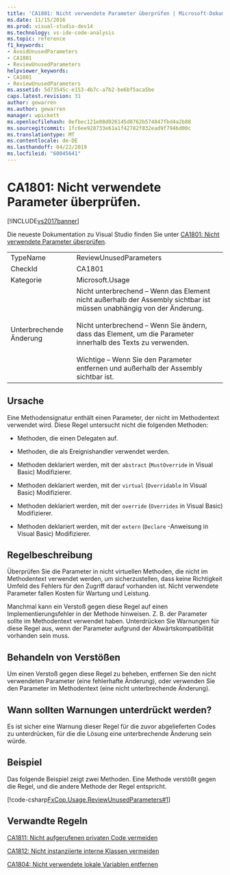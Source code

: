 ```yaml
---
title: 'CA1801: Nicht verwendete Parameter überprüfen | Microsoft-Dokumentation'
ms.date: 11/15/2016
ms.prod: visual-studio-dev14
ms.technology: vs-ide-code-analysis
ms.topic: reference
f1_keywords:
- AvoidUnusedParameters
- CA1801
- ReviewUnusedParameters
helpviewer_keywords:
- CA1801
- ReviewUnusedParameters
ms.assetid: 5d73545c-e153-4b7c-a7b2-be6bf5aca5be
caps.latest.revision: 31
author: gewarren
ms.author: gewarren
manager: wpickett
ms.openlocfilehash: 0efbec121e08d026145d8762b574847fbd4a2b88
ms.sourcegitcommit: 1fc6ee928733e61a1f42782f832ead9f7946d00c
ms.translationtype: MT
ms.contentlocale: de-DE
ms.lasthandoff: 04/22/2019
ms.locfileid: "60045641"
---
```

# <a name="ca1801-review-unused-parameters"></a>CA1801: Nicht verwendete Parameter überprüfen.
[!INCLUDE[vs2017banner](../includes/vs2017banner.md)]

Die neueste Dokumentation zu Visual Studio finden Sie unter [CA1801: Nicht verwendete Parameter überprüfen](https://docs.microsoft.com/visualstudio/code-quality/ca1801-review-unused-parameters).  
  
|||  
|-|-|  
|TypeName|ReviewUnusedParameters|  
|CheckId|CA1801|  
|Kategorie|Microsoft.Usage|  
|Unterbrechende Änderung|Nicht unterbrechend – Wenn das Element nicht außerhalb der Assembly sichtbar ist müssen unabhängig von der Änderung.<br /><br /> Nicht unterbrechend – Wenn Sie ändern, dass das Element, um die Parameter innerhalb des Texts zu verwenden.<br /><br /> Wichtige – Wenn Sie den Parameter entfernen und außerhalb der Assembly sichtbar ist.|  
  
## <a name="cause"></a>Ursache  
 Eine Methodensignatur enthält einen Parameter, der nicht im Methodentext verwendet wird. Diese Regel untersucht nicht die folgenden Methoden:  
  
- Methoden, die einen Delegaten auf.  
  
- Methoden, die als Ereignishandler verwendet werden.  
  
- Methoden deklariert werden, mit der `abstract` (`MustOverride` in Visual Basic) Modifizierer.  
  
- Methoden deklariert werden, mit der `virtual` (`Overridable` in Visual Basic) Modifizierer.  
  
- Methoden deklariert werden, mit der `override` (`Overrides` in Visual Basic) Modifizierer.  
  
- Methoden deklariert werden, mit der `extern` (`Declare` -Anweisung in Visual Basic) Modifizierer.  
  
## <a name="rule-description"></a>Regelbeschreibung  
 Überprüfen Sie die Parameter in nicht virtuellen Methoden, die nicht im Methodentext verwendet werden, um sicherzustellen, dass keine Richtigkeit Umfeld des Fehlers für den Zugriff darauf vorhanden ist. Nicht verwendete Parameter fallen Kosten für Wartung und Leistung.  
  
 Manchmal kann ein Verstoß gegen diese Regel auf einen Implementierungsfehler in der Methode hinweisen. Z. B. der Parameter sollte im Methodentext verwendet haben. Unterdrücken Sie Warnungen für diese Regel aus, wenn der Parameter aufgrund der Abwärtskompatibilität vorhanden sein muss.  
  
## <a name="how-to-fix-violations"></a>Behandeln von Verstößen  
 Um einen Verstoß gegen diese Regel zu beheben, entfernen Sie den nicht verwendeten Parameter (eine fehlerhafte Änderung), oder verwenden Sie den Parameter im Methodentext (eine nicht unterbrechende Änderung).  
  
## <a name="when-to-suppress-warnings"></a>Wann sollten Warnungen unterdrückt werden?  
 Es ist sicher eine Warnung dieser Regel für die zuvor abgelieferten Codes zu unterdrücken, für die die Lösung eine unterbrechende Änderung sein würde.  
  
## <a name="example"></a>Beispiel  
 Das folgende Beispiel zeigt zwei Methoden. Eine Methode verstößt gegen die Regel, und die andere Methode der Regel entspricht.  
  
 [!code-csharp[FxCop.Usage.ReviewUnusedParameters#1](../snippets/csharp/VS_Snippets_CodeAnalysis/FxCop.Usage.ReviewUnusedParameters/cs/FxCop.Usage.ReviewUnusedPerameters.cs#1)]  
  
## <a name="related-rules"></a>Verwandte Regeln  
 [CA1811: Nicht aufgerufenen privaten Code vermeiden](../code-quality/ca1811-avoid-uncalled-private-code.md)  
  
 [CA1812: Nicht instanziierte interne Klassen vermeiden](../code-quality/ca1812-avoid-uninstantiated-internal-classes.md)  
  
 [CA1804: Nicht verwendete lokale Variablen entfernen](../code-quality/ca1804-remove-unused-locals.md)
